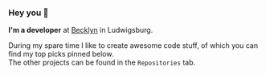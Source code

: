 ### Hey you 👋

**I'm a developer** at [Becklyn](https://www.becklyn.com/) in Ludwigsburg.

During my spare time I like to create awesome code stuff, of which you can find my top picks pinned below.  
The other projects can be found in the `Repositories` tab.
